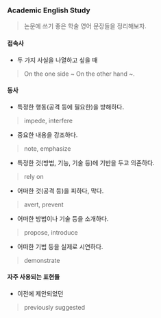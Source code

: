 ### Academic English Study

> 논문에 쓰기 좋은 학술 영어 문장들을 정리해보자.

#### 접속사

* 두 가지 사실을 나열하고 싶을 때
> On the one side ~ On the other hand ~.

#### 동사

* 특정한 행동(공격 등에 필요한)을 방해하다.
> impede, interfere

* 중요한 내용을 강조하다.
> note, emphasize

* 특정한 것(방법, 기능, 기술 등)에 기반을 두고 의존하다.
> rely on

* 어떠한 것(공격 등)을 피하다, 막다.
> avert, prevent

* 어떠한 방법이나 기술 등을 소개하다.
> propose, introduce

* 어떠한 기법 등을 실제로 시연하다.
> demonstrate

#### 자주 사용되는 표현들

* 이전에 제안되었던
> previously suggested
